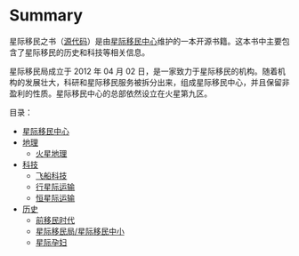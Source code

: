 # Summary

星际移民之书（[源代码](https://github.com/InterImm/InterImmBook)）是由[星际移民中心](http://interimm.github.io/)维护的一本开源书籍。这本书中主要包含了星际移民的历史和科技等相关信息。

星际移民局成立于 2012 年 04 月 02 日，是一家致力于星际移民的机构。随着机构的发展壮大，科研和星际移民服务被拆分出来，组成星际移民中心，并且保留非盈利的性质。星际移民中心的总部依然设立在火星第九区。


目录：

* [星际移民中心](InterImm.md)
* [地理](geo/README.md)
    * [火星地理](geo/mars.md)
* [科技](tech/README.md)
    * [飞船科技](tech/spaceship.md)
    * [行星际运输](tech/transorbital.md)
    * [恒星际运输](tech/interstellarTrans.md)
* [历史](history/README.md)
    * [前移民时代](history/preImmigration.md)
    * [星际移民局/星际移民中小](history/interImmHist.md)
    * [星际孕妇](history/babies.md)
